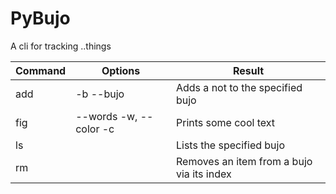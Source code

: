 # PyBujo
 
 A cli for tracking ..things

| Command | Options | Result |
| -------- | -------| ------|
| add      | -b --bujo| Adds a not to the specified bujo|
|fig|--words -w, --color -c|Prints some cool text|
|ls| | Lists the specified bujo|
|rm| |Removes an item from a bujo via its index|

